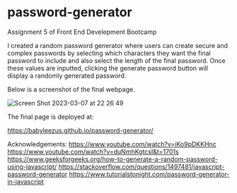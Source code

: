 # password-generator
Assignment 5 of Front End Develepment Bootcamp

I created a random password generator where users can create secure and complex passwords by selecting which characters they want the final password to include and also select the length of the final password. Once these values are inputted, clicking the generate password button will display a randomly generated password. 

Below is a screenshot of the final webpage. 

![Screen Shot 2023-03-07 at 22 26 49](https://user-images.githubusercontent.com/118462761/223567988-438bd8a0-572f-4b32-a0d7-20d4254ffb69.png)

The final page is deployed at: 

https://babyleezus.github.io/password-generator/

Acknowledgements: 
https://www.youtube.com/watch?v=iKo9pDKKHnc
https://www.youtube.com/watch?v=duNmhKgtcsI&t=1701s
https://www.geeksforgeeks.org/how-to-generate-a-random-password-using-javascript/
https://stackoverflow.com/questions/1497481/javascript-password-generator
https://www.tutorialstonight.com/password-generator-in-javascript
